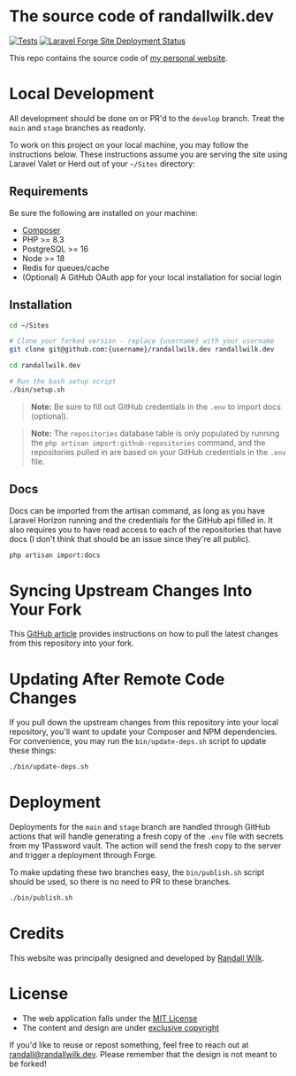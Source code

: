 # The source code of randallwilk.dev

[![Tests](https://github.com/rawilk/randallwilk.dev/actions/workflows/pest.yml/badge.svg?branch=develop)](https://github.com/rawilk/randallwilk.dev/actions/workflows/pest.yml)
[![Laravel Forge Site Deployment Status](https://img.shields.io/endpoint?url=https%3A%2F%2Fforge.laravel.com%2Fsite-badges%2F89c6d447-9e87-4a50-9508-e7a4baaf7461%3Fdate%3D1%26label%3D1%26commit%3D1&style=flat-square)](https://forge.laravel.com/servers/855537/sites/2513450)

This repo contains the source code of [my personal website](https://randallwilk.dev).

# Local Development

All development should be done on or PR'd to the `develop` branch. Treat the `main` and `stage` branches as readonly.

To work on this project on your local machine, you may follow the instructions below. These instructions
assume you are serving the site using Laravel Valet or Herd out of your `~/Sites` directory:

## Requirements

Be sure the following are installed on your machine:

- [Composer](https://getcomposer.org/download/)
- PHP >= 8.3
- PostgreSQL >= 16
- Node >= 18
- Redis for queues/cache
- (Optional) A GitHub OAuth app for your local installation for social login

## Installation

```bash
cd ~/Sites

# Clone your forked version - replace {username} with your username
git clone git@github.com:{username}/randallwilk.dev randallwilk.dev

cd randallwilk.dev

# Run the bash setup script
./bin/setup.sh
```

> **Note:** Be sure to fill out GitHub credentials in the `.env` to import docs (optional).

> **Note:** The `repositories` database table is only populated by running the `php artisan import:github-repositories` command, and the repositories pulled in are based on your GitHub credentials in the `.env` file.

## Docs

Docs can be imported from the artisan command, as long as you have Laravel Horizon running and the credentials for the GitHub api filled in. It also requires you to have read access to each of the repositories that have docs (I don't think that should be an issue since they're all public).

```bash
php artisan import:docs
```

# Syncing Upstream Changes Into Your Fork

This [GitHub article](https://help.github.com/en/articles/syncing-a-fork) provides instructions on how to pull the
latest changes from this repository into your fork.

# Updating After Remote Code Changes

If you pull down the upstream changes from this repository into your local repository, you'll want to update your
Composer and NPM dependencies. For convenience, you may run the `bin/update-deps.sh` script to update these things:

```bash
./bin/update-deps.sh
```

# Deployment

Deployments for the `main` and `stage` branch are handled through GitHub actions that will handle generating a fresh copy of the `.env` file with secrets from my 1Password vault. The action will send the fresh copy to the server and trigger a deployment through Forge.

To make updating these two branches easy, the `bin/publish.sh` script should be used, so there is no need to PR to these branches.

```bash
./bin/publish.sh
```

# Credits

This website was principally designed and developed by [Randall Wilk](https://github.com/rawilk).

# License

- The web application falls under the [MIT License](https://choosealicense.com/licenses/mit/)
- The content and design are under [exclusive copyright](https://choosealicense.com/no-license/)

If you'd like to reuse or repost something, feel free to reach out at randall@randallwilk.dev. Please remember that the design is not meant to be forked!
